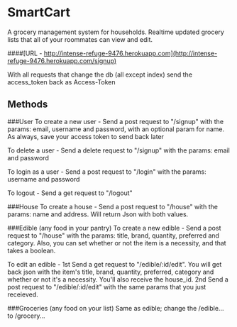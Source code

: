 # SmartCart
A grocery management system for households.  Realtime updated grocery lists that all of your roommates can view and edit.

####[URL  -  http://intense-refuge-9476.herokuapp.com](http://intense-refuge-9476.herokuapp.com/signup)

With all requests that change the db (all except index) send the access_token back as Access-Token

## Methods
###User
To create a new user - Send a post request to "/signup" with the params: email, username and password, with an optional param for name.  As always, save your access token to send back later

To delete a user - Send a delete request to "/signup" with the params: email and password

To login as a user - Send a post request to "/login" with the params: username and password

To logout - Send a get request to "/logout"

###House
To create a house - Send a post request to "/house" with the params: name and address.  Will return Json with both values.


###Edible (any food in your pantry)
To create a new edible - Send a post request to "/house" with the params: title, brand, quantity, preferred and category.  Also, you can set whether or not the item is a necessity, and that takes a boolean.

To edit an edible - 
1st Send a get request to "/edible/:id/edit".  You will get back json with the item's title, brand, quantity, preferred, category and whether or not it's a necessity.  You'll also receive the house_id.
2nd Send a post request to "/edible/:id/edit" with the same params that you just receieved.

###Groceries (any food on your list)
Same as edible; change the /edible... to /grocery...

